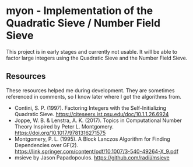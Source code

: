# myon - Implementation of the Quadratic Sieve / Number Field Sieve

This project is in early stages and currently not usable. It will be able to factor large integers using the Quadratic Sieve and the Number Field Sieve.

## Resources

These resources helped me during development. They are sometimes referenced in comments, so I know later where I got the algorithms from.

- Contini, S. P. (1997). Factoring Integers with the Self-Initializing Quadratic Sieve. https://citeseerx.ist.psu.edu/doc/10.1.1.26.6924
- Joppe, W. B. & Lenstra, A. K. (2017). Topics in Computational Number Theory Inspired by Peter L. Montgomery. https://doi.org/10.1017/9781316271575
- Montgomery, P. L. (1995). A Block Lanczos Algorithm for Finding Dependencies over GF(2). https://link.springer.com/content/pdf/10.1007/3-540-49264-X_9.pdf
- msieve by Jason Papadopoulos. https://github.com/radii/msieve